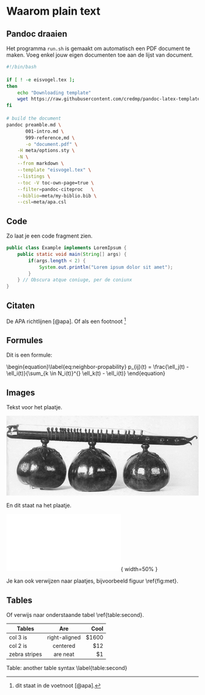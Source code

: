 # Waarom plain text

## Pandoc draaien

Het programma `run.sh` is gemaakt om automatisch een PDF document te maken. Voeg enkel jouw eigen documenten toe aan de lijst van document.

```bash
#!/bin/bash

if [ ! -e eisvogel.tex ];
then
    echo "Downloading template"
    wget https://raw.githubusercontent.com/credmp/pandoc-latex-template/master/eisvogel.tex
fi

# build the document
pandoc preamble.md \
       001-intro.md \
       999-reference,md \
       -o "document.pdf" \
    -H meta/options.sty \
    -N \
    --from markdown \
    --template "eisvogel.tex" \
    --listings \
    --toc -V toc-own-page=true \
    --filter=pandoc-citeproc   \
    --biblio=meta/my-biblio.bib \
    --csl=meta/apa.csl
```

## Code

Zo laat je een code fragment zien.

```java
public class Example implements LoremIpsum {
	public static void main(String[] args) {
		if(args.length < 2) {
			System.out.println("Lorem ipsum dolor sit amet");
		}
	} // Obscura atque coniuge, per de coniunx
}
```

## Citaten

De APA richtlijnen [@apa]. Of als een footnoot [^1]

[^1]: dit staat in de voetnoot [@apa].

## Formules

Dit is een formule:

\begin{equation}\label{eq:neighbor-propability}
    p_{ij}(t) = \frac{\ell_j(t) - \ell_i(t)}{\sum_{k \in N_i(t)}^{} \ell_k(t) - \ell_i(t)}
\end{equation}

## Images

Tekst voor het plaatje.
 
![Kinnari Vina\label{fig:met}](images/MUS188A.JPG)

En dit staat na het plaatje.

![Het voorblad](meta/background.pdf){ width=50% }

Je kan ook verwijzen naar plaatjes, bijvoorbeeld figuur  \ref{fig:met}.

## Tables

Of verwijs naar onderstaande tabel \ref{table:second}.

| Tables        | Are           | Cool  |
| ------------- |:-------------:| -----:|
| col 3 is      | right-aligned | $1600 |
| col 2 is      | centered      |   $12 |
| zebra stripes | are neat      |    $1 |

Table: another table syntax \label{table:second}